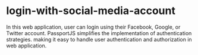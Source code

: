 # login-with-social-media-account
In this web application, user can login using their Facebook, Google, or Twitter account. PassportJS simplifies the implementation of authentication strategies. making it easy to handle user authentication and authorization in web application. 
